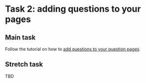 # Task 2: adding questions to your pages

## Main task 

Follow the tutorial on how to [add questions to your question pages](https://govuk-prototype-kit.herokuapp.com/docs/make-first-prototype/add-questions).

## Stretch task

TBD